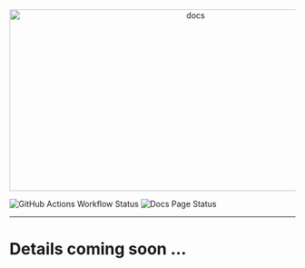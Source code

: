 <div align="center">
  <img src="https://socialify.git.ci/DeForge-Labs/docs/image?description=1&font=Raleway&logo=https%3A%2F%2Ffiles.catbox.moe%2Fgfj4f9.svg&name=1&owner=1&pattern=Transparent&theme=Dark" alt="docs" width="640" height="320" />
</div>

![GitHub Actions Workflow Status](https://img.shields.io/github/actions/workflow/status/DeForge-Labs/docs/deploy.yml?branch=main&style=for-the-badge&logo=githubactions&logoColor=%23fcba03&label=DEPLOY) ![Docs Page Status](https://kuma.deforge.live/api/badge/4/uptime/24?style=for-the-badge)

---

# Details coming soon ...
